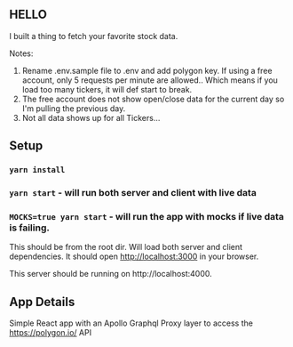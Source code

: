 ## HELLO

I built a thing to fetch your favorite stock data.

Notes:

1. Rename .env.sample file to .env and add polygon key. If using a free account, only 5 requests per minute are allowed.. Which means if you load too many tickers, it will def start to break.
2. The free account does not show open/close data for the current day so I'm pulling the previous day.
3. Not all data shows up for all Tickers...

## Setup

### `yarn install`
### `yarn start` - will run both server and client with live data
### `MOCKS=true yarn start` - will run the app with mocks if live data is failing.

This should be from the root dir. Will load both server and client dependencies. It should open [http://localhost:3000](http://localhost:3000) in your browser.

This server should be running on http://localhost:4000.

## App Details

Simple React app with an Apollo Graphql Proxy layer to access the https://polygon.io/ API

